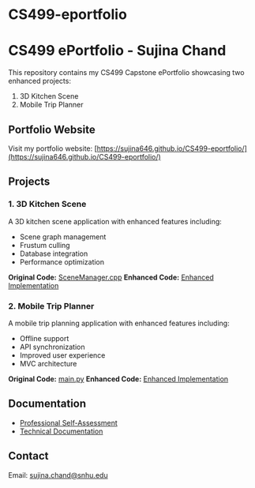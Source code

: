 # CS499-eportfolio

# CS499 ePortfolio - Sujina Chand

This repository contains my CS499 Capstone ePortfolio showcasing two enhanced projects:
1. 3D Kitchen Scene
2. Mobile Trip Planner

## Portfolio Website
Visit my portfolio website: [https://sujina646.github.io/CS499-eportfolio/](https://sujina646.github.io/CS499-eportfolio/)

## Projects

### 1. 3D Kitchen Scene
A 3D kitchen scene application with enhanced features including:
- Scene graph management
- Frustum culling
- Database integration
- Performance optimization

**Original Code:** [SceneManager.cpp](/SceneManager.cpp)
**Enhanced Code:** [Enhanced Implementation](/SceneManager.h)

### 2. Mobile Trip Planner
A mobile trip planning application with enhanced features including:
- Offline support
- API synchronization
- Improved user experience
- MVC architecture

**Original Code:** [main.py](/main.py)
**Enhanced Code:** [Enhanced Implementation](artifacts/mobile-trip-planner/enhanced/)

## Documentation
- [Professional Self-Assessment](artifacts/Professional_Self_Assessment.md)
- [Technical Documentation](documentation/)

## Contact
Email: sujina.chand@snhu.edu
